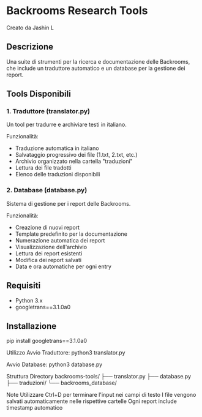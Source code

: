 # Backrooms Research Tools
Creato da Jashin L

## Descrizione
Una suite di strumenti per la ricerca e documentazione delle Backrooms, che include un traduttore automatico e un database per la gestione dei report.

## Tools Disponibili

### 1. Traduttore (translator.py)
Un tool per tradurre e archiviare testi in italiano.

Funzionalità:
- Traduzione automatica in italiano
- Salvataggio progressivo dei file (1.txt, 2.txt, etc.)
- Archivio organizzato nella cartella "traduzioni"
- Lettura dei file tradotti
- Elenco delle traduzioni disponibili

### 2. Database (database.py)
Sistema di gestione per i report delle Backrooms.

Funzionalità:
- Creazione di nuovi report
- Template predefinito per la documentazione
- Numerazione automatica dei report
- Visualizzazione dell'archivio
- Lettura dei report esistenti
- Modifica dei report salvati
- Data e ora automatiche per ogni entry

## Requisiti
- Python 3.x
- googletrans==3.1.0a0

## Installazione
pip install googletrans==3.1.0a0

Utilizzo
Avvio Traduttore:
python3 translator.py

Avvio Database:
python3 database.py

Struttura Directory
backrooms-tools/
├── translator.py
├── database.py
├── traduzioni/
└── backrooms_database/

Note
Utilizzare Ctrl+D per terminare l'input nei campi di testo
I file vengono salvati automaticamente nelle rispettive cartelle
Ogni report include timestamp automatico
